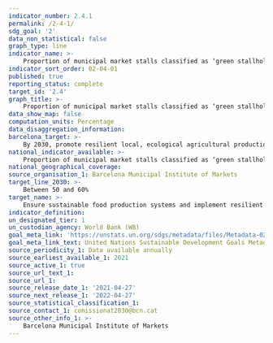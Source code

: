 ```yaml
---
indicator_number: 2.4.1
permalink: /2-4-1/
sdg_goal: '2'
data_non_statistical: false
graph_type: line
indicator_name: >-
    Proportion of municipal market stalls classified as ‘green stallholders’
indicator_sort_order: 02-04-01
published: true
reporting_status: complete
target_id: '2.4'
graph_title: >-
    Proportion of municipal market stalls classified as ‘green stallholders’
data_show_map: false
computation_units: Percentage
data_disaggregation_information:
barcelona_target: >-
    By 2030, promote resilient local, ecological agricultural production through the retail and wholesale commercial network and promote the adoption of the Planetary Health Diet
national_indicator_available: >-
    Proportion of municipal market stalls classified as ‘green stallholders’
national_geographical_coverage:  
source_organisation_1: Barcelona Municipal Institute of Markets
target_line_2030: >-
    Between 50 and 60%
target_name: >-
    Ensure sustainable food production systems and implement resilient agricultural practices that increase productivity and production, help to maintain ecosystems, and strengthen capacity for adaptation to climate change, extreme weather, droughts, flooding and other disasters while also progressively improving land and soil quality
indicator_definition:
un_designated_tier: 1
un_custodian_agency: World Bank (WB)
goal_meta_link: 'https://unstats.un.org/sdgs/metadata/files/Metadata-02-04-01.pdf'
goal_meta_link_text: United Nations Sustainable Development Goals Metadata (pdf 894kB)
source_periodicity_1: Data available annually
source_earliest_available_1: 2021
source_active_1: true
source_url_text_1: 
source_url_1: 
source_release_date_1: '2021-04-27'
source_next_release_1: '2022-04-27'
source_statistical_classification_1: 
source_contact_1: comissionat2030@bcn.cat
source_other_info_1: >-
    Barcelona Municipal Institute of Markets
---
```


